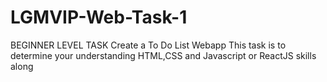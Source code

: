 # LGMVIP-Web-Task-1
BEGINNER LEVEL TASK Create a To Do List Webapp  This task is to determine your understanding HTML,CSS and Javascript or ReactJS skills along
